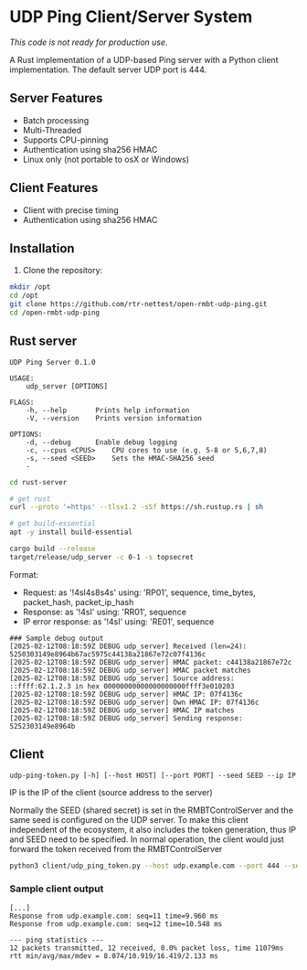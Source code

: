 # UDP Ping Client/Server System


*This code is not ready for production use*.

A Rust implementation of a UDP-based Ping server with a Python client implementation.
The default server UDP port is 444.

## Server Features
- Batch processing
- Multi-Threaded
- Supports CPU-pinning
- Authentication using sha256 HMAC
- Linux only (not portable to osX or Windows)

## Client Features
- Client with precise timing
- Authentication using sha256 HMAC

## Installation

1. Clone the repository:
```bash
mkdir /opt
cd /opt
git clone https://github.com/rtr-nettest/open-rmbt-udp-ping.git
cd /open-rmbt-udp-ping
```

## Rust server

```
UDP Ping Server 0.1.0

USAGE:
    udp_server [OPTIONS]

FLAGS:
    -h, --help       Prints help information
    -V, --version    Prints version information

OPTIONS:
    -d, --debug      Enable debug logging
    -c, --cpus <CPUS>    CPU cores to use (e.g. 5-8 or 5,6,7,8)
    -s, --seed <SEED>    Sets the HMAC-SHA256 seed
    -
```

```bash
cd rust-server

# get rust
curl --proto '=https' --tlsv1.2 -sSf https://sh.rustup.rs | sh

# get build-essential
apt -y install build-essential

cargo build --release 
target/release/udp_server -c 0-1 -s topsecret
```
Format:
- Request: as '!4sI4s8s4s' using: 'RP01', sequence, time_bytes, packet_hash, packet_ip_hash
- Response: as '!4sI' using: 'RR01', sequence
- IP error response: as '!4sI' using: 'RE01', sequence


```
### Sample debug output
[2025-02-12T08:18:59Z DEBUG udp_server] Received (len=24): 5250303149e8964b67ac5975c44138a21867e72c07f4136c
[2025-02-12T08:18:59Z DEBUG udp_server] HMAC packet: c44138a21867e72c
[2025-02-12T08:18:59Z DEBUG udp_server] HMAC packet matches
[2025-02-12T08:18:59Z DEBUG udp_server] Source address: ::ffff:62.1.2.3 in hex 00000000000000000000ffff3e010203
[2025-02-12T08:18:59Z DEBUG udp_server] HMAC IP: 07f4136c
[2025-02-12T08:18:59Z DEBUG udp_server] Own HMAC IP: 07f4136c
[2025-02-12T08:18:59Z DEBUG udp_server] HMAC IP matches
[2025-02-12T08:18:59Z DEBUG udp_server] Sending response: 5252303149e8964b
```

## Client
```
udp-ping-token.py [-h] [--host HOST] [--port PORT] --seed SEED --ip IP
```
IP is the IP of the client (source address to the server)

Normally the SEED (shared secret) is set in the RMBTControlServer and the same seed is configured
on the UDP server. To make this client independent of the ecosystem, it also includes the token generation,
thus IP and SEED need to be specified. In normal operation, the client would just forward the token received
from the RMBTControlServer

```bash
python3 client/udp_ping_token.py --host udp.example.com --port 444 --seed topsecret  --ip 1.2.3.4
```

### Sample client output
```
[...]
Response from udp.example.com: seq=11 time=9.960 ms
Response from udp.example.com: seq=12 time=10.548 ms

--- ping statistics ---
12 packets transmitted, 12 received, 0.0% packet loss, time 11079ms
rtt min/avg/max/mdev = 8.074/10.919/16.419/2.133 ms
```





